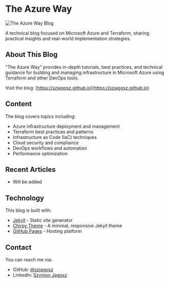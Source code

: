 # The Azure Way

![The Azure Way Blog](https://img.shields.io/badge/Blog-Azure%20%26%20Terraform-0078D4)

A technical blog focused on Microsoft Azure and Terraform, sharing practical insights and real-world implementation strategies.

## About This Blog

"The Azure Way" provides in-depth tutorials, best practices, and technical guidance for building and managing infrastructure in Microsoft Azure using Terraform and other DevOps tools.

Visit the blog: [https://szjagosz.github.io](https://szjagosz.github.io)

## Content

The blog covers topics including:

- Azure infrastructure deployment and management
- Terraform best practices and patterns
- Infrastructure as Code (IaC) techniques
- Cloud security and compliance
- DevOps workflows and automation
- Performance optimization

## Recent Articles

- Will be added 

## Technology

This blog is built with:

- [Jekyll](https://jekyllrb.com/) - Static site generator
- [Chirpy Theme](https://github.com/cotes2020/jekyll-theme-chirpy) - A minimal, responsive Jekyll theme
- [GitHub Pages](https://pages.github.com/) - Hosting platform

## Contact

You can reach me via:

- GitHub: [@szjagosz](https://github.com/szjagosz)
- LinkedIn: [Szymon Jagosz](https://linkedin.com/in/szymon-jagosz-039773173)